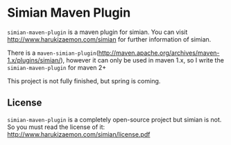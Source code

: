 # Simian Maven Plugin

`simian-maven-plugin` is a maven plugin for simian. You can visit <http://www.harukizaemon.com/simian> for further information of simian.

There is a `maven-simian-plugin`(http://maven.apache.org/archives/maven-1.x/plugins/simian/), however it can only be used in maven 1.x, so I write the `simian-maven-plugin` for maven 2+

This project is not fully finished, but spring is coming.

## License

`simian-maven-plugin` is a completely open-source project but simian is not. So you must read the license of it: <http://www.harukizaemon.com/simian/license.pdf>